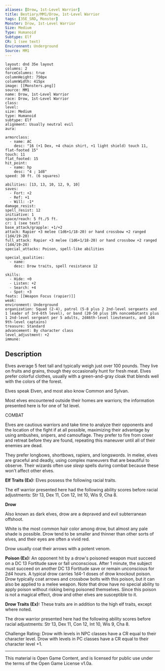 ```yaml
---
aliases: [Drow, 1st-Level Warrior]
title: Bestiary/MM1/Drow, 1st-Level Warrior
tags: [35E_SRD, Monster]
Monster: Drow, 1st-Level Warrior
Size: Medium
Type: Humanoid
Subtype: Elf 
CR: 1 (see text)
Environnent: Underground
Source: MM1
---
```


```statblock
layout: dnd 35e layout
columns: 2
forceColumns: true
columnHeight: 750px
columnWidth: 415px
image: [[Monsters.png]]
source: MM1
name: Drow, 1st-Level Warrior
race: Drow, 1st-Level Warrior
class: 
level: 
size: Medium
type: Humanoid
subtype: Elf 
alignment: Usually neutral evil
aura: 

armorclass:
  - name: AC
    desc: "16 (+1 Dex, +4 chain shirt, +1 light shield) touch 11, flat-footed 15"
touch: 11
flat_footed: 15
hit_point:
  - name: hp
    desc: "4 ; 1d8"
speed: 30 ft. (6 squares)

abilities: [13, 13, 10, 12, 9, 10]
saves:
  - Fort: +2
  - Ref: +1
  - Will: -1*
damage_resist: 
spell_resist: 12
initiative: 1
space/reach: 5 ft./5 ft.
cr: 1 (see text)
base_attack/grapple: +1/+2
attack: Rapier +3 melee (1d6+1/18-20) or hand crossbow +2 ranged (1d4/19-20)
full_attack: Rapier +3 melee (1d6+1/18-20) or hand crossbow +2 ranged (1d4/19-20)
special_attacks: Poison, spell-like abilities

special_qualities:
  - name: 
    desc: Drow traits, spell resistance 12

skills:
  - Hide: +0
  - Listen: +2
  - Search: +4
  - Spot: +3
feats: [[Weapon Focus (rapier)]]
weak: 
environment: Underground
organization: Squad (2-4), patrol (5-8 plus 2 2nd-level sergeants and 1 leader of 3rd-6th level), or band (20-50 plus 10% noncombatants plus 1 2nd-level sergeant per 5 adults, 2d46th-level lieutenants, and 1d4 9th-level captains)
treasure: Standard
advancement: By character class
level_adjustment: +2
immune: 
```

## Description

<p>Elves average 5 feet tall and typically weigh just over 100 pounds. They live on fruits and grains, though they occasionally hunt for fresh meat. Elves prefer colorful clothes, usually with a green-and-gray cloak that blends well with the colors of the forest.</p>
<p>Elves speak Elven, and most also know Common and Sylvan.</p>
<p>Most elves encountered outside their homes are warriors; the information presented here is for one of 1st level.</p>
<p>COMBAT</p>
<p>Elves are cautious warriors and take time to analyze their opponents and the location of the fight if at all possible, maximizing their advantage by using ambushes, snipers, and camouflage. They prefer to fire from cover and retreat before they are found, repeating this maneuver until all of their enemies are dead.</p>
<p>They prefer longbows, shortbows, rapiers, and longswords. In melee, elves are graceful and deadly, using complex maneuvers that are beautiful to observe. Their wizards often use <i>sleep</i> spells during combat because these won't affect other elves.</p>
<p>
            <b>Elf Traits (Ex):</b> Elves possess the following racial traits.</p>
<p>The elf warrior presented here had the following ability scores before racial adjustments: Str 13, Dex 11, Con 12, Int 10, Wis 9, Cha 8.</p>
<p>
            <b>Drow</b>
          </p>
<p>Also known as dark elves, drow are a depraved and evil subterranean offshoot.</p>
<p>White is the most common hair color among drow, but almost any pale shade is possible. Drow tend to be smaller and thinner than other sorts of elves, and their eyes are often a vivid red.</p>
<p>Drow usually coat their arrows with a potent venom.</p>
<p>
            <b>Poison (Ex):</b> An opponent hit by a drow's poisoned weapon must succeed on a DC 13 Fortitude save or fall unconscious. After 1 minute, the subject must succeed on another DC 13 Fortitude save or remain unconscious for 2d4 hours. A typical drow carries 1d4-1 doses of drow knockout poison. Drow typically coat arrows and crossbow bolts with this poison, but it can also be applied to a melee weapon. Note that drow have no special ability to apply poison without risking being poisoned themselves. Since this poison is not a magical effect, drow and other elves are susceptible to it.</p>
<p>
            <b>Drow Traits (Ex):</b> These traits are in addition to the high elf traits, except where noted.</p>
<p>The drow warrior presented here had the following ability scores before racial adjustments: Str 13, Dex 11, Con 12, Int 10, Wis 9, Cha 8.</p>
<p>Challenge Rating: Drow with levels in NPC classes have a CR equal to their character level. Drow with levels in PC classes have a CR equal to their character level +1.</p>

---

This material is Open Game Content, and is licensed for public use under
the terms of the Open Game License v1.0a.

